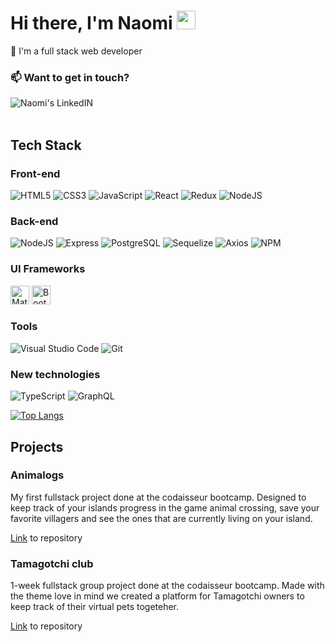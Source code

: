 <h1> Hi there, I'm Naomi <img src="https://media.giphy.com/media/hvRJCLFzcasrR4ia7z/giphy.gif" height="30px">
</h1>



🚀 I'm a full stack web developer

<h3>📫 Want to get in touch? </h3>
<a href="https://www.linkedin.com/in/naomi-eliasar/" target="_blank">
  <img align="left" alt="Naomi's LinkedIN" src="https://img.shields.io/badge/linkedin-%230077B5.svg?style=for-the-badge&logo=linkedin&logoColor=white"/>
</a>



<br />
<br />

<h2>Tech Stack</h2>
<h3>Front-end</h3>
<p>
  <img alt="HTML5" src="https://img.shields.io/badge/html5-%2320232a.svg?style=for-the-badge&logo=html5&logoColor=%23E34F26.svg"/>
  <img alt="CSS3" src="https://img.shields.io/badge/css3-%2320232a.svg?style=for-the-badge&logo=css3&logoColor=blue"/>
  <img alt="JavaScript" src="https://img.shields.io/badge/javascript-%2320232a.svg?style=for-the-badge&logo=javascript&logoColor=%23F7DF1E"/>
  <img alt="React" src="https://img.shields.io/badge/react-%2320232a.svg?style=for-the-badge&logo=react&logoColor=%2361DAFB"/>
  <img alt="Redux" src="https://img.shields.io/badge/Redux-%2320232a.svg?style=for-the-badge&logo=redux&logoColor=593D88"/>
  <img alt="NodeJS" src="https://img.shields.io/badge/node.js-%2320232a.svg?style=for-the-badge&logo=node.js&logoColor=6DA55F"/>
</p>

<h3>Back-end</h3>
<p>
  <img alt="NodeJS" src="https://img.shields.io/badge/node.js-%2320232a.svg?style=for-the-badge&logo=node.js&logoColor=6DA55F"/>
  <img alt="Express" src="https://img.shields.io/badge/Express.js-%2320232a.svg?style=for-the-badge&logo=express&logoColor=white"/>
  <img alt="PostgreSQL" src="https://img.shields.io/badge/-PostgreSQL-%2320232a.svg?style=for-the-badge&logo=postgreSQL&logoColor=blue"/>
  <img alt="Sequelize" src="https://img.shields.io/badge/-Sequelize-%2320232a.svg?style=for-the-badge&logo=sequelize&logoColor=blue"/>
  <img alt="Axios" src="https://img.shields.io/badge/-Axios-%2320232a.svg?style=for-the-badge&logo=axios&logoColor=blue"/>  
  <img alt="NPM" src="https://img.shields.io/badge/NPM-%2320232a.svg?style=for-the-badge&logo=npm&logoColor=white"/>
</p>

<h3> UI Frameworks </h3>
<p>
  <img alt="Material UI" height="30px" src="https://img.shields.io/badge/-MaterialUI-%2320232a.svg?style=for-the-badge&logo=MUI&logoColor=blue"/>
  <img alt="Bootstrap" height="30px" src="https://img.shields.io/badge/-Bootstrap-%2320232a.svg?style=for-the-badge&logo=Bootstrap&logoColor=593D88"/>
 </p>

<h3>Tools</h3>
<p>
  <img alt="Visual Studio Code" src="https://img.shields.io/badge/Visual%20Studio-%2320232a.svg?style=for-the-badge&logo=visual-studio&logoColor=white"/>
  <img alt="Git" src="https://img.shields.io/badge/git-%2320232a.svg?style=for-the-badge&logo=git&logoColor=%23F05033.svg"/>
</p>

<h3>New technologies</h3>
<p>
  <img alt="TypeScript" src="https://img.shields.io/badge/-TypeScript-%2320232a.svg?style=for-the-badge&logo=typescript&logoColor=blue"/>
  <img alt="GraphQL" src="https://img.shields.io/badge/-GraphQL-%2320232a.svg?style=for-the-badge&logo=graphql&logoColor=DF4AA6"
</p>

<br />

[![Top Langs](https://github-readme-stats.vercel.app/api/top-langs/?username=naomi-eliasar&layout=compact&theme=dark)](https://github.com/naomi-eliasar/github-readme-stats)

<h2>Projects</h2>
<h3>Animalogs</h3>
<p>My first fullstack project done at the codaisseur bootcamp. Designed to keep track of your islands progress in the game animal crossing, save your favorite villagers and see the ones that are currently living on your island.</p>
<a href="https://github.com/naomi-eliasar/portfolio-frontend">Link</a> to repository

<h3>Tamagotchi club</h3>
<p>1-week fullstack group project done at the codaisseur bootcamp. Made with the theme love in mind we created a platform for Tamagotchi owners to keep track of their virtual pets togeteher.</p>
<a href="https://github.com/ananishimoto/tamagotchi_club_frontend">Link</a> to repository
